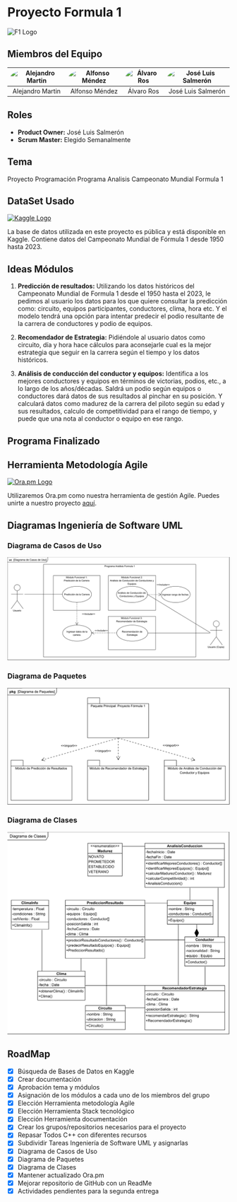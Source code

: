 # Proyecto Formula 1

<img src="https://makerworld.bblmw.com/makerworld/model/US8c46e1b0978c11/design/2024-01-17_0a2c38ccef1.jpg?image_process=resize,w_1000/format,webp" alt="F1 Logo" width="600"/>

## Miembros del Equipo

<img src="https://cunefxxi.cunef.edu/CUNEFXXI_Web/Foto?email=a.martinmontenegro@cunef.edu" alt="Alejandro Martin" style="border-radius: 50%; width: 50px"> | <img src="https://cunefxxi.cunef.edu/CUNEFXXI_Web/Foto?email=alfonso.mendez@cunef.edu" alt="Alfonso Méndez" style="border-radius: 50%; width: 50px"> | <img src="https://cunefxxi.cunef.edu/CUNEFXXI_Web/Foto?email=alvaro.ros@cunef.edu" alt="Álvaro Ros" style="border-radius: 50%; width: 50px"> | <img src="https://via.placeholder.com/50/FFFFFF?text=JLS" alt="José Luis Salmerón" style="border-radius: 50%; width: 50px">
:---:|:---:|:---:|:---:
Alejandro Martin | Alfonso Méndez | Álvaro Ros | José Luis Salmerón

## Roles

- **Product Owner:** José Luis Salmerón
- **Scrum Master:** Elegido Semanalmente

## Tema

Proyecto Programación Programa Analisis Campeonato Mundial Formula 1

## DataSet Usado

[![Kaggle Logo](https://upload.wikimedia.org/wikipedia/commons/thumb/7/7c/Kaggle_logo.png/160px-Kaggle_logo.png)](https://www.kaggle.com/datasets/rohanrao/formula-1-world-championship-1950-2020)

La base de datos utilizada en este proyecto es pública y está disponible en Kaggle. Contiene datos del Campeonato Mundial de Fórmula 1 desde 1950 hasta 2023.

## Ideas Módulos

1. **Predicción de resultados:**
   Utilizando los datos históricos del Campeonato Mundial de Formula 1 desde el 1950 hasta el 2023, le pedimos al usuario los datos para los que quiere consultar la predicción como: circuito, equipos participantes, conductores, clima, hora etc. Y el modelo tendrá una opción para intentar predecir el podio resultante de la carrera de conductores y podio de equipos.

2. **Recomendador de Estrategia:**
   Pidiéndole al usuario datos como circuito, día y hora hace cálculos para aconsejarle cual es la mejor estrategia que seguir en la carrera según el tiempo y los datos históricos.

3. **Análisis de conducción del conductor y equipos:**
   Identifica a los mejores conductores y equipos en términos de victorias, podios, etc., a lo largo de los años/décadas. Saldrá un podio según equipos o conductores dará datos de sus resultados al pinchar en su posición. Y calculará datos como madurez de la carrera del piloto según su edad y sus resultados, calculo de competitividad para el rango de tiempo, y puede que una nota al conductor o equipo en ese rango.

## Programa Finalizado



## Herramienta Metodología Agile

[![Ora.pm Logo](https://www.ora.pm/favicon.ico)](https://app.ora.pm/invite/0c0e97b7b1b9455d82cb059ccc7f0fd8)

Utilizaremos Ora.pm como nuestra herramienta de gestión Agile. Puedes unirte a nuestro proyecto [aquí](https://app.ora.pm/invite/0c0e97b7b1b9455d82cb059ccc7f0fd8).

## Diagramas Ingeniería de Software UML

### Diagrama de Casos de Uso

![Diagrama de Casos de Uso](https://raw.githubusercontent.com/alvaroros-universidad/Programa-Analisis-Formula-1/main/Ingenieria%20de%20Software/Diagrama%20de%20Casos%20de%20Uso.png)

### Diagrama de Paquetes

![Diagrama de Paquetes](https://raw.githubusercontent.com/alvaroros-universidad/Programa-Analisis-Formula-1/main/Ingenieria%20de%20Software/Diagrama%20de%20Paquetes.png)

### Diagrama de Clases

![Diagrama de Clases](https://raw.githubusercontent.com/alvaroros-universidad/Programa-Analisis-Formula-1/main/Ingenieria%20de%20Software/Diagrama%20de%20Clases.png)

## RoadMap

- [x] Búsqueda de Bases de Datos en Kaggle
- [x] Crear documentación
- [x] Aprobación tema y módulos
- [x] Asignación de los módulos a cada uno de los miembros del grupo
- [x] Elección Herramienta metodología Agile
- [x] Elección Herramienta Stack tecnológico
- [x] Elección Herramienta documentación
- [x] Crear los grupos/repositorios necesarios para el proyecto
- [x] Repasar Todos C++ con diferentes recursos
- [x] Subdividir Tareas Ingeniería de Software UML y asignarlas
- [x] Diagrama de Casos de Uso
- [x] Diagrama de Paquetes
- [x] Diagrama de Clases
- [x] Mantener actualizado Ora.pm
- [x] Mejorar repositorio de GitHub con un ReadMe
- [x] Actividades pendientes para la segunda entrega
